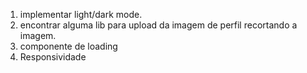 1. implementar light/dark mode.
2. encontrar alguma lib para upload da imagem de perfil recortando a imagem.
3. componente de loading
4. Responsividade